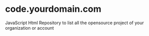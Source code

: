 # code.yourdomain.com
JavaScript Html Repository to list all the opensource project of your organization or account
